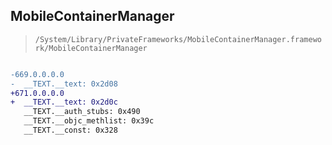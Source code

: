 ## MobileContainerManager

> `/System/Library/PrivateFrameworks/MobileContainerManager.framework/MobileContainerManager`

```diff

-669.0.0.0.0
-  __TEXT.__text: 0x2d08
+671.0.0.0.0
+  __TEXT.__text: 0x2d0c
   __TEXT.__auth_stubs: 0x490
   __TEXT.__objc_methlist: 0x39c
   __TEXT.__const: 0x328

```
